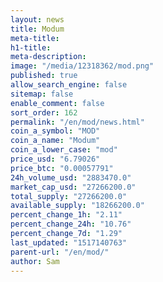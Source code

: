 ```yaml
---
layout: news
title: Modum
meta-title: 
h1-title: 
meta-description: 
image: "/media/12318362/mod.png"
published: true
allow_search_engine: false
sitemap: false
enable_comment: false
sort_order: 162
permalink: "/en/mod/news.html"
coin_a_symbol: "MOD"
coin_a_name: "Modum"
coin_a_lower_case: "mod"
price_usd: "6.79026"
price_btc: "0.00057791"
24h_volume_usd: "2883470.0"
market_cap_usd: "27266200.0"
total_supply: "27266200.0"
available_supply: "18266200.0"
percent_change_1h: "2.11"
percent_change_24h: "10.76"
percent_change_7d: "1.29"
last_updated: "1517140763"
parent-url: "/en/mod/"
author: Sam
---
```


